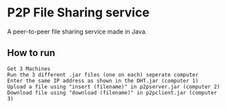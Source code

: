 # P2P File Sharing service
A peer-to-peer file sharing service made in Java.

## How to run
```
Get 3 Machines
Run the 3 different .jar files (one on each) seperate computer
Enter the same IP address as shown in the DHT.jar (computer 1)
Upload a file using "insert (filename)" in p2pserver.jar (computer 2)
Download file using "download (filename)" in p2pclient.jar (computer 3)
```
